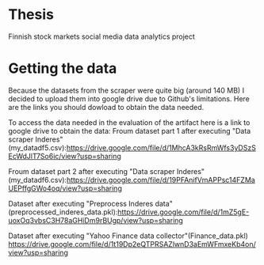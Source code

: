 # Thesis
Finnish stock markets social media data analytics project



# Getting the data
Because the datasets from the scraper were quite big (around 140 MB) I decided to upload them into google drive due to Github's limitations.
Here are the links you should dowload to obtain the data needed.

To access the data needed in the evaluation of the artifact here is a link to google drive to obtain the data:
Froum dataset part 1 after executing "Data scraper Inderes" (my_datadf5.csv):https://drive.google.com/file/d/1MhcA3kRsRmWfs3yDSzSEcWdJlT7So6ic/view?usp=sharing

Froum dataset part 2 after executing "Data scraper Inderes" (my_datadf6.csv):https://drive.google.com/file/d/19PFAnifVmAPPsc14FZMaUEPffgGWo4oq/view?usp=sharing

Dataset after executing "Preprocess Inderes data" (preprocessed_inderes_data.pkl):https://drive.google.com/file/d/1mZ5gE-uoxOq3vbsC3H78aGHiDm9rBUgp/view?usp=sharing

Dataset after executing "Yahoo Finance data collector"(Finance_data.pkl) https://drive.google.com/file/d/1t19Dp2eQTPRSAZlwnD3aEmWFmxeKb4on/view?usp=sharing
